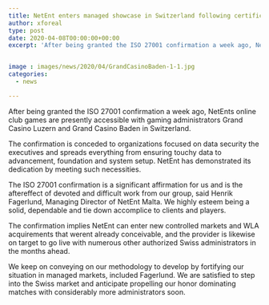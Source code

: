 ```yaml
---
title: NetEnt enters managed showcase in Switzerland following certification
author: xforeal 
type: post
date: 2020-04-08T00:00:00+00:00
excerpt: 'After being granted the ISO 27001 confirmation a week ago, NetEnts online club games are presently accessible with gaming administrators Grand Casino Luzern and Grand Casino Baden in Switzerland '


image : images/news/2020/04/GrandCasinoBaden-1-1.jpg
categories:
  - news

---
```

After being granted the ISO 27001 confirmation a week ago, NetEnts online club games are presently accessible with gaming administrators Grand Casino Luzern and Grand Casino Baden in Switzerland. 

The confirmation is conceded to organizations focused on data security the executives and spreads everything from ensuring touchy data to advancement, foundation and system setup. NetEnt has demonstrated its dedication by meeting such necessities. 

The ISO 27001 confirmation is a significant affirmation for us and is the aftereffect of devoted and difficult work from our group, said Henrik Fagerlund, Managing Director of NetEnt Malta. We highly esteem being a solid, dependable and tie down accomplice to clients and players. 

The confirmation implies NetEnt can enter new controlled markets and WLA acquirements that werent already conceivable, and the provider is likewise on target to go live with numerous other authorized Swiss administrators in the months ahead. 

We keep on conveying on our methodology to develop by fortifying our situation in managed markets, included Fagerlund. We are satisfied to step into the Swiss market and anticipate propelling our honor dominating matches with considerably more administrators soon.